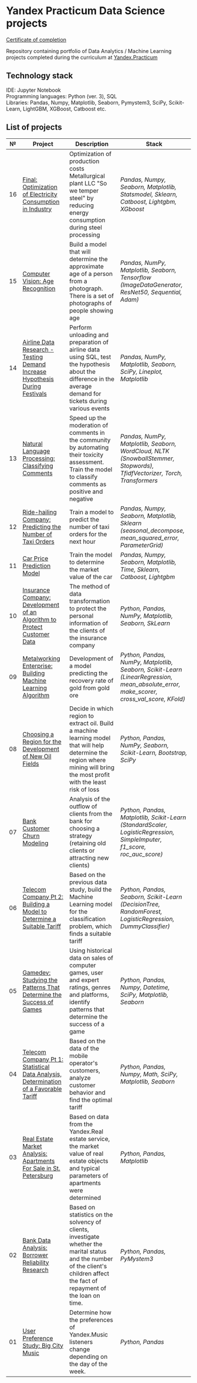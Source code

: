 # Yandex Practicum Data Science projects

[Certificate of completion](https://drive.google.com/drive/folders/1gQfkkfjZR4FnNe3KYCGgJJqzMCqgwnMi?usp=sharing)

Repository containing portfolio of Data Analytics / Machine Learning projects completed during the curriculum at [Yandex.Practicum](https://praktikum.yandex.ru/data-scientist/)

## Technology stack
IDE: Jupyter Notebook <br>
Programming languages: Python (ver. 3), SQL <br>
Libraries: Pandas, Numpy, Matplotlib, Seaborn, Pymystem3, SciPy, Scikit-Learn, LightGBM, XGBoost, Catboost etc. <br>

## List of projects

 № | Project | Description | Stack
--- | --- | --- | ---
16 | [Final: Optimization of Electricity Consumption in Industry](https://github.com/Ainapalma/yandex_practicum/tree/main/16-optimization-of-electricity-consumption-in-industry) | Optimization of production costs Metallurgical plant LLC "So we temper steel" by reducing energy consumption during steel processing | *Pandas, Numpy, Seaborn, Matplotlib, Statsmodel, Sklearn, Catboost, Lightgbm, XGboost*
15 | [Computer Vision: Age Recognition](https://github.com/Ainapalma/yandex_practicum/tree/main/15-computer-vision-age-recognition) | Build a model that will determine the approximate age of a person from a photograph. There is a set of photographs of people showing age | *Pandas, NumPy, Matplotlib, Seaborn, Tensorflow (ImageDataGenerator, ResNet50, Sequential, Adam)*
14 | [Airline Data Research - Testing Demand Increase Hypothesis During Festivals](https://github.com/Ainapalma/yandex_practicum/tree/main/14-airline-data-research-testing-demand-increase-hypothesis-during-festivals) | Perform unloading and preparation of airline data using SQL, test the hypothesis about the difference in the average demand for tickets during various events | *Pandas, NumPy, Matplotlib, Seaborn, SciPy, Lineplot, Matplotlib*
13 | [Natural Language Processing: Classifying Comments](https://github.com/Ainapalma/yandex_practicum/tree/main/13-natural-language-processing-classifying-comments) | Speed up the moderation of comments in the community by automating their toxicity assessment. Train the model to classify comments as positive and negative | *Pandas, NumPy, Matplotlib, Seaborn, WordCloud, NLTK (SnowballStemmer, Stopwords), TfidfVectorizer, Torch, Transformers*
12 | [Ride-hailing Company: Predicting the Number of Taxi Orders](https://github.com/Ainapalma/yandex_practicum/tree/main/12-ridehailing-company-predicting-the-number-of-taxi-orders) | Train a model to predict the number of taxi orders for the next hour | *Pandas, Numpy, Seaborn, Matplotlib, Sklearn (seasonal_decompose, mean_squared_error, ParameterGrid)*
11 | [Car Price Prediction Model](https://github.com/Ainapalma/yandex_practicum/tree/main/11-car-price-prediction-model) | Train the model to determine the market value of the car | *Pandas, Numpy, Seaborn, Matplotlib, Time, Sklearn, Catboost, Lightgbm*
10 | [Insurance Company: Development of an Algorithm to Protect Customer Data](https://github.com/Ainapalma/yandex_practicum/blob/main/10-insurance-company-development-of-an-algorithm-to-protect-customer-data/README.md) | The method of data transformation to protect the personal information of the clients of the insurance company | *Python, Pandas, NumPy, Matplotlib, Seaborn, SkLearn*
09 | [Metalworking Enterprise: Building Machine Learning Algorithm](https://github.com/Ainapalma/yandex_practicum/tree/main/09-metalworking-enterprise-building-machine-learning-algorithm%20) | Development of a model predicting the recovery rate of gold from gold ore | *Python, Pandas, NumPy, Matplotlib, Seaborn, Scikit-Learn (LinearRegression, mean_absolute_error, make_scorer, cross_val_score, KFold)*
08 | [Choosing a Region for the Development of New Oil Fields](https://github.com/Ainapalma/yandex_practicum/blob/main/08-choosing-a-region-for-the-development-of-new-oil-fields/README.md) | Decide in which region to extract oil. Build a machine learning model that will help determine the region where mining will bring the most profit with the least risk of loss | *Python, Pandas, NumPy, Seaborn, Scikit-Learn, Bootstrap, SciPy*
07 | [Bank Customer Churn Modeling](https://github.com/Ainapalma/yandex_practicum/tree/main/07-bank-customer-churn-modeling) | Analysis of the outflow of clients from the bank for choosing a strategy (retaining old clients or attracting new clients) | *Python, Pandas, Matplotlib, Scikit-Learn (StandardScaler, LogisticRegression, SimpleImputer, f1_score, roc_auc_score)*
06 | [Telecom Company Pt 2: Building a Model to Determine a Suitable Tariff](https://github.com/Ainapalma/yandex_practicum/blob/main/06-telecom-company-pt2-machine-learing-recommendation-of-tariffs/README.md) | Based on the previous data study, build the Machine Learning model for the classification problem, which finds a suitable tariff | *Python, Pandas, Seaborn, Scikit-Learn (DecisionTree, RandomForest, LogisticRegression, DummyClassifier)* 
05 | [Gamedev: Studying the Patterns That Determine the Success of Games](https://github.com/Ainapalma/yandex_practicum/tree/main/05-studying-the-patterns-that-determine-the-success-of-computer-games) | Using historical data on sales of computer games, user and expert ratings, genres and platforms, identify patterns that determine the success of a game | *Python, Pandas, Numpy, Datetime, SciPy, Matplotlib, Seaborn* 
04 | [Telecom Company Pt 1: Statistical Data Analysis, Determination of a Favorable Tariff](https://github.com/Ainapalma/yandex_practicum/tree/main/04-telecom-company-pt1-statistical-data-analysis-determination-of-a-favorable-tariff) | Based on the data of the mobile operator's customers, analyze customer behavior and find the optimal tariff | *Python, Pandas, Numpy, Math, SciPy, Matplotlib, Seaborn* 
03 | [Real Estate Market Analysis: Apartments For Sale in St. Petersburg](https://github.com/Ainapalma/yandex_practicum/tree/main/03-real-estate-market-analysis-apartments-for-sale-in-st-petersburg) | Based on data from the Yandex.Real estate service, the market value of real estate objects and typical parameters of apartments were determined | *Python, Pandas, Matplotlib* 
02 | [Bank Data Analysis: Borrower Reliability Research](https://github.com/Ainapalma/yandex_practicum/tree/main/02-bank-data-analysis-borrower-reliability-research) | Based on statistics on the solvency of clients, investigate whether the marital status and the number of the client's children affect the fact of repayment of the loan on time. | *Python, Pandas, PyMystem3*
01 | [User Preference Study: Big City Music](https://github.com/Ainapalma/yandex_practicum/tree/main/01-user-preference-study-big-city-music) | Determine how the preferences of Yandex.Music listeners change depending on the day of the week. | *Python, Pandas*

